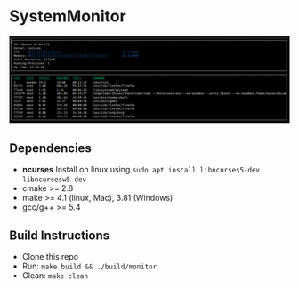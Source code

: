 # SystemMonitor

<img src="monitor.png" width="800">

## Dependencies

- **ncurses** Install on linux using `sudo apt install libncurses5-dev libncursesw5-dev`
- cmake >= 2.8
- make >= 4.1 (linux, Mac), 3.81 (Windows)
- gcc/g++ >= 5.4

## Build Instructions

- Clone this repo
- Run: `make build && ./build/monitor`
- Clean: `make clean`
